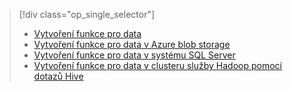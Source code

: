 > [!div class="op_single_selector"]
> * [Vytvoření funkce pro data](../articles/machine-learning/team-data-science-process/create-features.md)
> * [Vytvoření funkce pro data v Azure blob storage](../articles/machine-learning/team-data-science-process/create-features-blob.md)
> * [Vytvoření funkce pro data v systému SQL Server](../articles/machine-learning/team-data-science-process/create-features-sql-server.md)
> * [Vytvoření funkce pro data v clusteru služby Hadoop pomocí dotazů Hive](../articles/machine-learning/team-data-science-process/create-features-hive.md)
> 
> 

